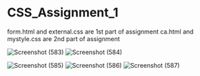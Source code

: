 # CSS_Assignment_1

form.html and external.css are 1st part of assignment
ca.html and mystyle.css are 2nd part of assignment

![Screenshot (583)](https://user-images.githubusercontent.com/125570094/219424301-c44e9a6f-567b-4f01-9867-033daeb96288.png)
![Screenshot (584)](https://user-images.githubusercontent.com/125570094/219424324-fa85c6a0-4efb-4a9c-82eb-cf62ee27cf22.png)




![Screenshot (585)](https://user-images.githubusercontent.com/125570094/219431887-a5cabea1-7fae-414c-ae8b-3b2b66a1f897.png)
![Screenshot (586)](https://user-images.githubusercontent.com/125570094/219431880-26d89386-66c1-475c-adad-e0310f045c7d.png)
![Screenshot (587)](https://user-images.githubusercontent.com/125570094/219431842-9d927597-19a3-4dd9-bd94-a015aa54a406.png)
